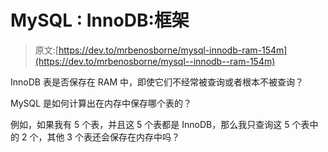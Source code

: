 # MySQL : InnoDB:框架

> 原文:[https://dev.to/mrbenosborne/mysql-innodb-ram-154m](https://dev.to/mrbenosborne/mysql--innodb--ram-154m)

InnoDB 表是否保存在 RAM 中，即使它们不经常被查询或者根本不被查询？

MySQL 是如何计算出在内存中保存哪个表的？

例如，如果我有 5 个表，并且这 5 个表都是 InnoDB，那么我只查询这 5 个表中的 2 个，其他 3 个表还会保存在内存中吗？